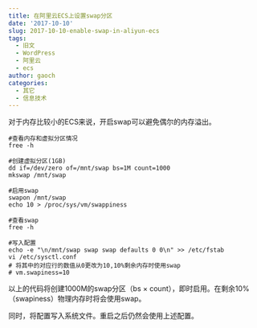 ```yaml
---
title: 在阿里云ECS上设置swap分区
date: '2017-10-10'
slug: 2017-10-10-enable-swap-in-aliyun-ecs
tags:
  - 旧文
  - WordPress
  - 阿里云
  - ecs
author: gaoch
categories:
  - 其它
  - 信息技术
---
```



对于内存比较小的ECS来说，开启swap可以避免偶尔的内存溢出。

``` lang:sh
#查看内存和虚拟分区情况
free -h

#创建虚拟分区(1GB)
dd if=/dev/zero of=/mnt/swap bs=1M count=1000
mkswap /mnt/swap

#启用swap
swapon /mnt/swap
echo 10 > /proc/sys/vm/swappiness

#查看swap
free -h

#写入配置
echo -e "\n/mnt/swap swap swap defaults 0 0\n" >> /etc/fstab
vi /etc/sysctl.conf
# 将其中的对应行的数值从0更改为10,10%剩余内存时使用swap
# vm.swapiness=10
```

以上的代码将创建1000M的swap分区（bs × count），即时启用。在剩余10%
（swapiness）物理内存时将会使用swap。

同时，将配置写入系统文件。重启之后仍然会使用上述配置。
